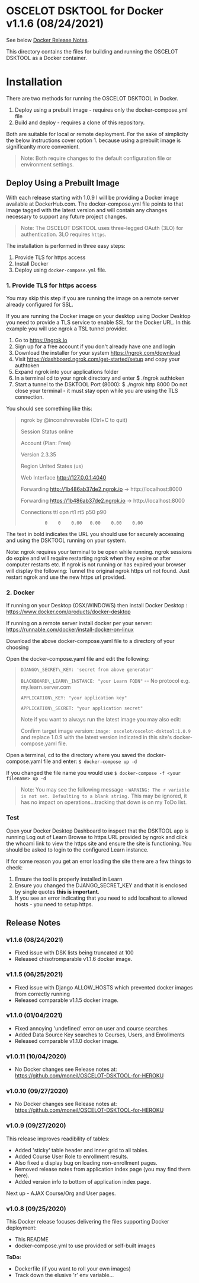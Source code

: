 # OSCELOT DSKTOOL for Docker v1.1.6 (08/24/2021)

See below [Docker Release Notes](#Release-Notes).

This directory contains the files for building and running the OSCELOT DSKTOOL as a Docker container.

# Installation
There are two methods for running the OSCELOT DSKTOOL in Docker.
1. Deploy using a prebuilt image - requires only the docker-compose.yml file
2. Build and deploy - requires a clone of this repository.

Both are suitable for local or remote deployment. For the sake of simplicity the below instructions cover option 1. because using a prebuilt image is significanlty more convenient.

> Note: Both require changes to the default configuration file or environment settings.

## Deploy Using a Prebuilt Image
With each release starting with 1.0.9 I will be providing a Docker image available at DockerHub.com. The docker-compose.yml file points to that image tagged with the latest version and will contain any changes necessary to support any future project changes.

> Note: The OSCELOT DSKTOOL uses three-legged OAuth (3LO) for authentication. 3LO requires `https`.

The installation is performed in three easy steps:
1. Provide TLS for https access
2. Install Docker
3. Deploy using `docker-compose.yml` file.

### 1. Provide TLS for https access
You may skip this step if you are running the image on a remote server already configured for SSL.

If you are running the Docker image on your desktop using Docker Desktop you need to provide a TLS service to enable SSL for the Docker URL. In this example you will use ngrok a TSL tunnel provider. 

1. Go to https://ngrok.io
1. Sign up for a free account if you don't already have one and login
1. Download the installer for your system https://ngrok.com/download
1. Visit https://dashboard.ngrok.com/get-started/setup and copy your authtoken
1. Expand ngrok into your applications folder
1. In a terminal cd to your ngrok directory and enter $ ./ngrok authtoken <your authtoken>
1. Start a tunnel to the DSKTOOL Port (8000): $ ./ngrok http 8000 Do not close your terminal - it must stay open while you are using the TLS connection.

You should see something like this:

> ngrok by @inconshreveable (Ctrl+C to quit)
> 
> Session Status           online
> 
> Account                      <your nginx username> (Plan: Free)
> 
> Version                        2.3.35
> 
> Region                         United States (us)
> 
> Web Interface             http://127.0.0.1:4040
> 
> Forwarding                  http://1b486ab37de2.ngrok.io -> http://localhost:8000
> 
> Forwarding                  https://1b486ab37de2.ngrok.io -> http://localhost:8000
> 
> Connections  ttl  opn  rt1    rt5     p50     p90
> 
>              0    0    0.00   0.00    0.00    0.00

The text in bold indicates the URL you should use for securely accessing and using the DSKTOOL running on your system.

Note: ngrok requires your terminal to be open while running. ngrok sessions do expire and will require restarting ngrok when they expire or after computer restarts etc. If ngrok is not running or has expired your browser will display the following: Tunnel the original ngrok https url not found. Just restart ngrok and use the new https url provided.

### 2. Docker
If running on your Desktop (OSX/WINDOWS) then install Docker Desktop : https://www.docker.com/products/docker-desktop

If running on a remote server install docker per your server: https://runnable.com/docker/install-docker-on-linux

Download the above docker-compose.yaml file to a directory of your choosing

Open the docker-compose.yaml file and edit the following:

> `DJANGO\_SECRET\_KEY: 'secret from above generator'`
> 
> `BLACKBOARD\_LEARN\_INSTANCE: "your Learn FQDN"` -- No protocol e.g. my.learn.server.com
> 
> `APPLICATION\_KEY: "your application key"`
> 
> `APPLICATION\_SECRET: "your application secret"`
>
> Note if you want to always run the latest image you may also edit:
> 
> Confirm target image version: `image: oscelot/oscelot-dsktool:1.0.9` and replace 1.0.9 with the latest version indicated in this site's docker-compose.yaml file.

Open a terminal, cd to the directory where you saved the docker-compose.yaml file and enter: `$ docker-compose up -d`

If you changed the file name you would use `$ docker-compose -f <your filename> up -d`

> Note: You may see the following message - `WARNING: The r variable is not set. Defaulting to a blank string.` This may be ignored, it has no impact on operations...tracking that down is on my ToDo list.

### Test

Open your Docker Desktop Dashboard to inspect that the DSKTOOL app is running
Log out of Learn
Browse to https URL provided by ngrok and click the whoami link to view the https site and ensure the site is functioning. You should be asked to login to the configured Learn instance.

If for some reason you get an error loading the site there are a few things to check:

1. Ensure the tool is properly installed in Learn
1. Ensure you changed the DJANGO\_SECRET\_KEY and that it is enclosed by single quotes **this is important**.
1. If you see an error indicating that you need to add localhost to allowed hosts - you need to setup https.


## Release Notes
### v1.1.6 (08/24/2021)
<ul>
  <li>Fixed issue with DSK lists being truncated at 100</li>
  <li>Released chisotromparable v1.1.6 docker image.
</ul>

### v1.1.5 (06/25/2021)
<ul>
  <li>Fixed issue with Django ALLOW_HOSTS which prevented docker images from correctly running</li>
  <li>Released comparable v1.1.5 docker image.
</ul>

### v1.1.0 (01/04/2021)
<ul>
  <li>Fixed annoying 'undefined' error on user and course searches</li>
  <li>Added Data Source Key searches to Courses, Users, and Enrollments</li>
  <li>Released comparable v1.1.0 docker image.
</ul>

### v1.0.11 (10/04/2020)
<ul>
  <li>No Docker changes see Release notes at: <a href='https://github.com/moneil/OSCELOT-DSKTOOL-for-HEROKU'>https://github.com/moneil/OSCELOT-DSKTOOL-for-HEROKU</a> </li>
</ul>

### v1.0.10 (09/27/2020)
<ul>
  <li>No Docker changes see Release notes at: <a href='https://github.com/moneil/OSCELOT-DSKTOOL-for-HEROKU'>https://github.com/moneil/OSCELOT-DSKTOOL-for-HEROKU</a> </li>
</ul>


### v1.0.9 (09/27/2020)
This release improves readibility of tables:
<ul>
  <li>Added 'sticky' table header and inner grid to all tables.</li>
  <li>Added Course User Role to enrollment results.</li>
  <li>Also fixed a display bug on loading non-enrollment pages.</li>
  <li>Removed release notes from application index page (you may find them here).</li>
  <li>Added version info to bottom of application index page.</li>
</ul>
Next up - AJAX Course/Org and User pages.
 
### v1.0.8 (09/25/2020)
This Docker release focuses delivering the files supporting Docker deployment:
<ul>
	<li>This README</li>
	<li>docker-compose.yml to use provided or self-built images</li>
</ul>

**ToDo:**
  <ul>
    <li>Dockerfile (if you want to roll your own images)</li>
    <li>Track down the elusive 'r' env variable...
  </ul>
